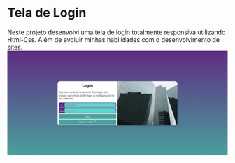 # Tela de Login 
 Neste projeto desenvolvi uma tela de login totalmente responsiva utilizando Html-Css. Além de evoluir minhas habilidades com o desenvolvimento de sites. 
 ![Foto site](https://github.com/RenanSaravalli/projeto-login/blob/main/imagens/imagem-site.png?raw=true)
